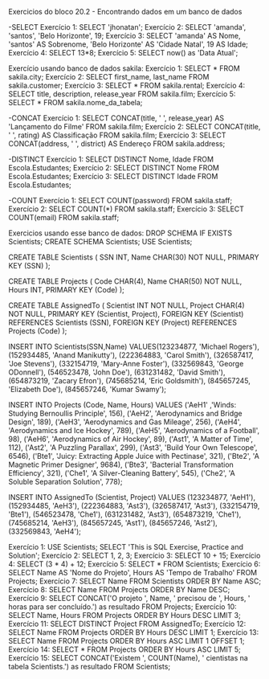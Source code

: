 Exercicios do bloco 20.2 - Encontrando dados em um banco de dados

-SELECT
Exercício 1:
SELECT 'jhonatan';
Exercício 2:
SELECT 'amanda', 'santos', 'Belo Horizonte', 19;
Exercício 3:
SELECT 'amanda' AS Nome, 'santos' AS Sobrenome, 'Belo Horizonte' AS 'Cidade Natal', 19 AS Idade;
Exercício 4:
SELECT 13*8;
Exercício 5:
SELECT now() as 'Data Atual';

Exercício usando banco de dados sakila:
Exercício 1:
SELECT * FROM sakila.city;
Exercício 2:
SELECT first_name, last_name FROM sakila.customer;
Exercício 3:
SELECT * FROM sakila.rental;
Exercício 4:
SELECT title, description, release_year FROM sakila.film;
Exercício 5:
SELECT * FROM sakila.nome_da_tabela;

-CONCAT
Exercício 1:
SELECT CONCAT(title, ' ', release_year) AS 'Lançamento do Filme' FROM sakila.film;
Exercício 2:
SELECT CONCAT(title, ' ', rating) AS Classificação FROM sakila.film;
Exercício 3:
SELECT CONCAT(address, ' ', district) AS Endereço FROM sakila.address;

-DISTINCT
Exercício 1:
SELECT DISTINCT Nome, Idade FROM Escola.Estudantes;
Exercício 2:
SELECT DISTINCT Nome FROM Escola.Estudantes;
Exercício 3:
SELECT DISTINCT Idade FROM Escola.Estudantes;

-COUNT
Exercício 1:
SELECT COUNT(password) FROM sakila.staff;
Exercício 2:
SELECT COUNT(*) FROM sakila.staff;
Exercício 3:
SELECT COUNT(email) FROM sakila.staff;

Exercicios usando esse banco de dados:
DROP SCHEMA IF EXISTS Scientists;
CREATE SCHEMA Scientists;
USE Scientists;

CREATE TABLE Scientists (
  SSN INT,
  Name CHAR(30) NOT NULL,
  PRIMARY KEY (SSN)
);

CREATE TABLE Projects (
  Code CHAR(4),
  Name CHAR(50) NOT NULL,
  Hours INT,
  PRIMARY KEY (Code)
);

CREATE TABLE AssignedTo (
  Scientist INT NOT NULL,
  Project CHAR(4) NOT NULL,
  PRIMARY KEY (Scientist, Project),
  FOREIGN KEY (Scientist) REFERENCES Scientists (SSN),
  FOREIGN KEY (Project) REFERENCES Projects (Code)
);

INSERT INTO Scientists(SSN,Name)
  VALUES(123234877, 'Michael Rogers'),
    (152934485, 'Anand Manikutty'),
    (222364883, 'Carol Smith'),
    (326587417, 'Joe Stevens'),
    (332154719, 'Mary-Anne Foster'),
    (332569843, 'George ODonnell'),
    (546523478, 'John Doe'),
    (631231482, 'David Smith'),
    (654873219, 'Zacary Efron'),
    (745685214, 'Eric Goldsmith'),
    (845657245, 'Elizabeth Doe'),
    (845657246, 'Kumar Swamy');

 INSERT INTO Projects (Code, Name, Hours)
  VALUES ('AeH1' ,'Winds: Studying Bernoullis Principle', 156),
    ('AeH2', 'Aerodynamics and Bridge Design', 189),
    ('AeH3', 'Aerodynamics and Gas Mileage', 256),
    ('AeH4', 'Aerodynamics and Ice Hockey', 789),
    ('AeH5', 'Aerodynamics of a Football', 98),
    ('AeH6', 'Aerodynamics of Air Hockey', 89),
    ('Ast1', 'A Matter of Time', 112),
    ('Ast2', 'A Puzzling Parallax', 299),
    ('Ast3', 'Build Your Own Telescope', 6546),
    ('Bte1', 'Juicy: Extracting Apple Juice with Pectinase', 321),
    ('Bte2', 'A Magnetic Primer Designer', 9684),
    ('Bte3', 'Bacterial Transformation Efficiency', 321),
    ('Che1', 'A Silver-Cleaning Battery', 545),
    ('Che2', 'A Soluble Separation Solution', 778);

 INSERT INTO AssignedTo (Scientist, Project)
  VALUES (123234877, 'AeH1'),
    (152934485, 'AeH3'),
    (222364883, 'Ast3'),
    (326587417, 'Ast3'),
    (332154719, 'Bte1'),
    (546523478, 'Che1'),
    (631231482, 'Ast3'),
    (654873219, 'Che1'),
    (745685214, 'AeH3'),
    (845657245, 'Ast1'),
    (845657246, 'Ast2'),
    (332569843, 'AeH4');

Exercício 1:
USE Scientists;
SELECT 'This is SQL Exercise, Practice and Solution';
Exercício 2:
SELECT 1, 2, 3;
Exercício 3:
SELECT 10 + 15;
Exercício 4:
SELECT (3 * 4) + 12;
Exercício 5:
SELECT * FROM Scientists;
Exercício 6:
SELECT Name AS 'Nome do Projeto', Hours AS 'Tempo de Trabalho' FROM Projects;
Exercício 7:
SELECT Name FROM Scientists
ORDER BY Name ASC;
Exercício 8:
SELECT Name FROM Projects
ORDER BY Name DESC;
Exercício 9:
SELECT CONCAT('O projeto ', Name, ' precisou de ', Hours, ' horas para ser concluído.') as resultado FROM Projects;
Exercício 10:
SELECT Name, Hours FROM Projects
ORDER BY Hours DESC LIMIT 3;
Exercício 11:
SELECT DISTINCT Project FROM AssignedTo;
Exercício 12:
SELECT Name FROM Projects
ORDER BY Hours DESC
LIMIT 1;
Exercício 13:
SELECT Name FROM Projects
ORDER BY Hours ASC
LIMIT 1
OFFSET 1;
Exercício 14:
SELECT * FROM Projects
ORDER BY Hours ASC
LIMIT 5;
Exercício 15:
SELECT CONCAT('Existem ', COUNT(Name), ' cientistas na tabela Scientists.') as resultado FROM Scientists;
